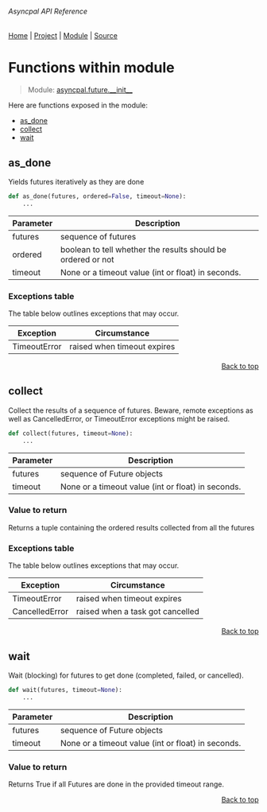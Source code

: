 ###### Asyncpal API Reference
[Home](/docs/api/README.md) | [Project](/README.md) | [Module](/docs/api/modules/asyncpal/future/__init__/README.md) | [Source](/asyncpal/future/__init__.py)

# Functions within module
> Module: [asyncpal.future.\_\_init\_\_](/docs/api/modules/asyncpal/future/__init__/README.md)

Here are functions exposed in the module:
- [as\_done](#as_done)
- [collect](#collect)
- [wait](#wait)

## as\_done
Yields futures iteratively as they are done

```python
def as_done(futures, ordered=False, timeout=None):
    ...
```

| Parameter | Description |
| --- | --- |
| futures | sequence of futures |
| ordered | boolean to tell whether the results should be ordered or not |
| timeout | None or a timeout value (int or float) in seconds. |

### Exceptions table
The table below outlines exceptions that may occur.

| Exception | Circumstance |
| --- | --- |
| TimeoutError | raised when timeout expires |

<p align="right"><a href="#asyncpal-api-reference">Back to top</a></p>

## collect
Collect the results of a sequence of futures.
Beware, remote exceptions as well as CancelledError,
or TimeoutError exceptions might be raised.

```python
def collect(futures, timeout=None):
    ...
```

| Parameter | Description |
| --- | --- |
| futures | sequence of Future objects |
| timeout | None or a timeout value (int or float) in seconds. |

### Value to return
Returns a tuple containing the ordered results
collected from all the futures

### Exceptions table
The table below outlines exceptions that may occur.

| Exception | Circumstance |
| --- | --- |
| TimeoutError | raised when timeout expires |
| CancelledError | raised when a task got cancelled |

<p align="right"><a href="#asyncpal-api-reference">Back to top</a></p>

## wait
Wait (blocking) for futures to get done (completed, failed, or cancelled).

```python
def wait(futures, timeout=None):
    ...
```

| Parameter | Description |
| --- | --- |
| futures | sequence of Future objects |
| timeout | None or a timeout value (int or float) in seconds. |

### Value to return
Returns True if all Futures are done in the provided timeout range.

<p align="right"><a href="#asyncpal-api-reference">Back to top</a></p>
